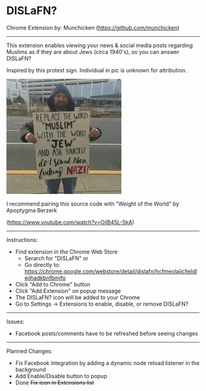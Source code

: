 # DISLaFN?


Chrome Extension by: Munchicken (https://github.com/munchicken)


---
This extension enables viewing your news & social media posts regarding Muslims as if they are about Jews (circa 1940's), so you can answer DISLaFN?


Inspired by this protest sign.  Individual in pic is unknown for attribution.

<img src="https://github.com/munchicken/dislafn/blob/master/DISLAFN.jpg" alt="DISLaFN? Protest Sign" width=300 height=300>


I recommend pairing this source code with "Weight of the World" by Apoptygma Berzerk

(https://www.youtube.com/watch?v=OilB45L-5kA)


---
Instructions:
* Find extension in the Chrome Web Store
  * Serarch for "DISLaFN" or
  * Go directly to:  https://chrome.google.com/webstore/detail/dislafn/hcfmeolajjcfeildlejjhadkbnfbmjfo
* Click "Add to Chrome" button
* Click "Add Extension" on popup message
* The DISLaFN? icon will be added to your Chrome
* Go to Settings -> Extensions to enable, disable, or remove DISLaFN?


---
Issues:
* Facebook posts/comments have to be refreshed before seeing changes


---
Planned Changes:
* Fix Facebook integration by adding a dynamic node reload listener in the background
* Add Enable/Disable button to popup
* Done ~~Fix icon in Extensions list~~
